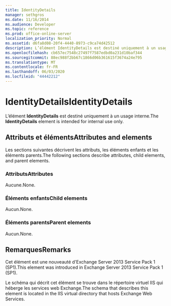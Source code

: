 ```yaml
---
title: IdentityDetails
manager: sethgros
ms.date: 11/16/2014
ms.audience: Developer
ms.topic: reference
ms.prod: office-online-server
localization_priority: Normal
ms.assetid: d6fa8d08-20f4-4440-8973-c9ca74d42512
description: L’élément IdentityDetails est destiné uniquement à un usage interne.
ms.openlocfilehash: cb657ec7548c27497f7587edbd0a231d10baf344
ms.sourcegitcommit: 88ec988f2bb67c1866d06b361615f3674a24e795
ms.translationtype: MT
ms.contentlocale: fr-FR
ms.lasthandoff: 06/03/2020
ms.locfileid: "44442212"
---
```

# <a name="identitydetails"></a><span data-ttu-id="752c0-103">IdentityDetails</span><span class="sxs-lookup"><span data-stu-id="752c0-103">IdentityDetails</span></span>

<span data-ttu-id="752c0-104">L’élément **IdentityDetails** est destiné uniquement à un usage interne.</span><span class="sxs-lookup"><span data-stu-id="752c0-104">The **IdentityDetails** element is intended for internal use only.</span></span> 

## <a name="attributes-and-elements"></a><span data-ttu-id="752c0-105">Attributs et éléments</span><span class="sxs-lookup"><span data-stu-id="752c0-105">Attributes and elements</span></span>

<span data-ttu-id="752c0-106">Les sections suivantes décrivent les attributs, les éléments enfants et les éléments parents.</span><span class="sxs-lookup"><span data-stu-id="752c0-106">The following sections describe attributes, child elements, and parent elements.</span></span>
  
### <a name="attributes"></a><span data-ttu-id="752c0-107">Attributs</span><span class="sxs-lookup"><span data-stu-id="752c0-107">Attributes</span></span>

<span data-ttu-id="752c0-108">Aucune.</span><span class="sxs-lookup"><span data-stu-id="752c0-108">None.</span></span>
  
### <a name="child-elements"></a><span data-ttu-id="752c0-109">Éléments enfants</span><span class="sxs-lookup"><span data-stu-id="752c0-109">Child elements</span></span>

<span data-ttu-id="752c0-110">Aucun.</span><span class="sxs-lookup"><span data-stu-id="752c0-110">None.</span></span>
  
### <a name="parent-elements"></a><span data-ttu-id="752c0-111">Éléments parents</span><span class="sxs-lookup"><span data-stu-id="752c0-111">Parent elements</span></span>

<span data-ttu-id="752c0-112">Aucun.</span><span class="sxs-lookup"><span data-stu-id="752c0-112">None.</span></span>
  
## <a name="remarks"></a><span data-ttu-id="752c0-113">Remarques</span><span class="sxs-lookup"><span data-stu-id="752c0-113">Remarks</span></span>

<span data-ttu-id="752c0-114">Cet élément est une nouveauté d'Exchange Server 2013 Service Pack 1 (SP1).</span><span class="sxs-lookup"><span data-stu-id="752c0-114">This element was introduced in Exchange Server 2013 Service Pack 1 (SP1).</span></span>
  
<span data-ttu-id="752c0-115">Le schéma qui décrit cet élément se trouve dans le répertoire virtuel IIS qui héberge les services web Exchange.</span><span class="sxs-lookup"><span data-stu-id="752c0-115">The schema that describes this element is located in the IIS virtual directory that hosts Exchange Web Services.</span></span>
  

